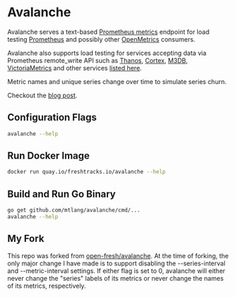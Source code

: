 # Avalanche

Avalanche serves a text-based [Prometheus metrics](https://prometheus.io/docs/instrumenting/exposition_formats/) endpoint for load testing [Prometheus](https://prometheus.io/) and possibly other [OpenMetrics](https://github.com/OpenObservability/OpenMetrics) consumers.

Avalanche also supports load testing for services accepting data via Prometheus remote_write API such as [Thanos](https://github.com/improbable-eng/thanos), [Cortex](https://github.com/weaveworks/cortex), [M3DB](https://m3db.github.io/m3/integrations/prometheus/), [VictoriaMetrics](https://github.com/VictoriaMetrics/VictoriaMetrics/) and other services [listed here](https://prometheus.io/docs/operating/integrations/#remote-endpoints-and-storage).

Metric names and unique series change over time to simulate series churn.

Checkout the [blog post](https://blog.freshtracks.io/load-testing-prometheus-metric-ingestion-5b878711711c).

## Configuration Flags 
```bash 
avalanche --help
```

## Run Docker Image

```bash
docker run quay.io/freshtracks.io/avalanche --help
```

## Build and Run Go Binary
```bash
go get github.com/mtlang/avalanche/cmd/...
avalanche --help
```

## My Fork
This repo was forked from [open-fresh/avalanche](https://github.com/open-fresh/avalanche). At the time of forking, the only major change I have made is to support disabling the --series-interval and --metric-interval settings. If either flag is set to 0, avalanche will either never change the "series" labels of its metrics or never change the names of its metrics, respectively. 